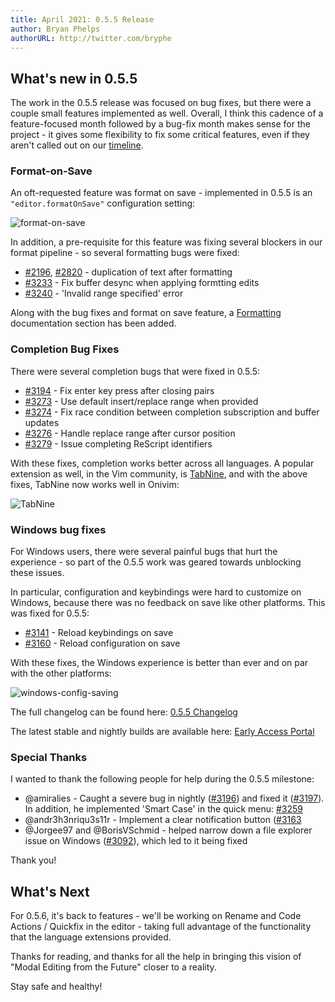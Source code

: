 ```yaml
---
title: April 2021: 0.5.5 Release
author: Bryan Phelps
authorURL: http://twitter.com/bryphe
---
```


## What's new in 0.5.5

The work in the 0.5.5 release was focused on bug fixes, but there were a couple small features implemented as well. Overall, I think this cadence of a feature-focused month followed by a bug-fix month makes sense for the project - it gives some flexibility to fix some critical features, even if they aren't called out on our [timeline](https://v2.onivim.io/index.html#timeline).

### Format-on-Save

An oft-requested feature was format on save - implemented in 0.5.5 is an `"editor.formatOnSave"` configuration setting:

![format-on-save](https://user-images.githubusercontent.com/13532591/111513965-85433c00-870e-11eb-8cfc-423a7c4d71de.gif)

In addition, a pre-requisite for this feature was fixing several blockers in our format pipeline - so several formatting bugs were fixed:

- [#2196](https://github.com/onivim/oni2/issues/2196), [#2820](https://github.com/onivim/oni2/issues/2820) - duplication of text after formatting
- [#3233](https://github.com/onivim/oni2/issues/3233) - Fix buffer desync when applying formtting edits
- [#3240](https://github.com/onivim/oni2/issues/3240) - 'Invalid range specified' error

Along with the bug fixes and format on save feature, a [Formatting](https://onivim.github.io/docs/using-onivim/formatting) documentation section has been added.

### Completion Bug Fixes

There were several completion bugs that were fixed in 0.5.5:

- [#3194](https://github.com/onivim/oni2/issues/3194) - Fix enter key press after closing pairs
- [#3273](https://github.com/onivim/oni2/issues/3273) - Use default insert/replace range when provided
- [#3274](https://github.com/onivim/oni2/issues/3274) - Fix race condition between completion subscription and buffer updates
- [#3276](https://github.com/onivim/oni2/issues/3276) - Handle replace range after cursor position
- [#3279](https://github.com/onivim/oni2/issues/3279) - Issue completing ReScript identifiers

With these fixes, completion works better across all languages. A popular extension as well, in the Vim community, is [TabNine](https://www.tabnine.com/), and with the above fixes, TabNine now works well in Onivim:

![TabNine](https://user-images.githubusercontent.com/13532591/111522908-f2a79a80-8717-11eb-8a3f-e0a250b3d4ff.gif)

### Windows bug fixes

For Windows users, there were several painful bugs that hurt the experience - so part of the 0.5.5 work was geared towards unblocking these issues.

In particular, configuration and keybindings were hard to customize on Windows, because there was no feedback on save like other platforms. This was fixed for 0.5.5:
- [#3141](https://github.com/onivim/oni2/pulls/3141) - Reload keybindings on save
- [#3160](https://github.com/onivim/oni2/pulls/3160) - Reload configuration on save

With these fixes, the Windows experience is better than ever and on par with the other platforms:

![windows-config-saving](https://user-images.githubusercontent.com/13532591/111524873-313e5480-871a-11eb-8219-60966e7459b2.gif)

The full changelog can be found here: [0.5.5 Changelog](https://github.com/onivim/oni2/blob/0745c3d2b28c52ecbd236467f59709f96cca2c04/CHANGES_CURRENT.md)

The latest stable and nightly builds are available here: [Early Access Portal](https://v2.onivim.io/early-access-portal)

### Special Thanks

I wanted to thank the following people for help during the 0.5.5 milestone:

- @amiralies - Caught a severe bug in nightly ([#3196](https://github.com/onivim/oni2/issues/3196)) and fixed it ([#3197](https://github.com/onivim/oni2/pulls/3197)). In addition, he implemented 'Smart Case' in the quick menu: [#3259](https://github.com/onivim/oni2/issues/3259) 
- @andr3h3nriqu3s11r - Implement a clear notification button ([#3163](https://github.com/onivim/oni2/pulls/3163) 
- @Jorgee97 and @BorisVSchmid - helped narrow down a file explorer issue on Windows ([#3092](https://github.com/onivim/oni2/issues/3092)), which led to it being fixed

Thank you!

## What's Next

For 0.5.6, it's back to features - we'll be working on Rename and Code Actions / Quickfix in the editor - taking full advantage of the functionality that the language extensions provided.

Thanks for reading, and thanks for all the help in bringing this vision of "Modal Editing from the Future" closer to a reality. 

Stay safe and healthy!
